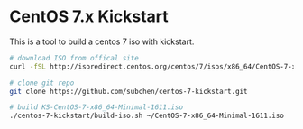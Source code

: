 # CentOS 7.x Kickstart

This is a tool to build a centos 7 iso with kickstart.

```bash
# download ISO from offical site
curl -fSL http://isoredirect.centos.org/centos/7/isos/x86_64/CentOS-7-x86_64-Minimal-1611.iso -o ~/CentOS-7-x86_64-Minimal-1611.iso

# clone git repo
git clone https://github.com/subchen/centos-7-kickstart.git

# build KS-CentOS-7-x86_64-Minimal-1611.iso
./centos-7-kickstart/build-iso.sh ~/CentOS-7-x86_64-Minimal-1611.iso
```

